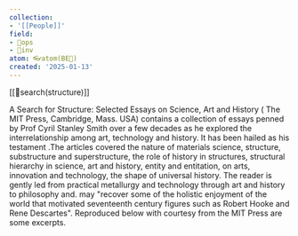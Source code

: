 ```yaml
---
collection:
- '[[People]]'
field:
- 🐙ops
- 🐢inv
atom: 👓atom(BE🔄)
created: '2025-01-13'
---
```


[[📜search(structure)]]

A Search for Structure: Selected Essays on Science, Art and History ( The MIT Press, Cambridge, Mass. USA) contains a collection of essays penned by Prof Cyril Stanley Smith over a few decades as he explored the interrelationship among art, technology and history. It has been hailed as his testament .The articles covered the nature of materials science, structure, substructure and superstructure, the role of history in structures, structural hierarchy in science, art and history, entity and entitation, on arts, innovation and technology, the shape of universal history. The reader is gently led from practical metallurgy and technology through art and history to philosophy and. may "recover some of the holistic enjoyment of the world that motivated seventeenth century figures such as Robert Hooke and Rene Descartes". Reproduced below with courtesy from the MIT Press are some excerpts. 
